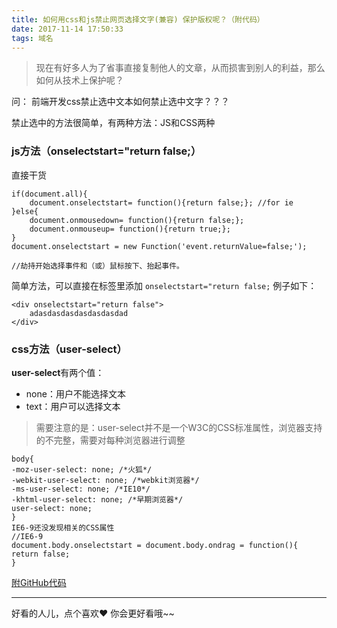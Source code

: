 ```yaml
---
title: 如何用css和js禁止网页选择文字(兼容) 保护版权呢？（附代码）
date: 2017-11-14 17:50:33
tags: 域名
---
```



>现在有好多人为了省事直接复制他人的文章，从而损害到别人的利益，那么如何从技术上保护呢？

问： 前端开发css禁止选中文本如何禁止选中文字？？？

禁止选中的方法很简单，有两种方法：JS和CSS两种
<!-- more -->
### js方法（onselectstart="return false;）
直接干货
```
if(document.all){
    document.onselectstart= function(){return false;}; //for ie
}else{
    document.onmousedown= function(){return false;};
    document.onmouseup= function(){return true;};
}
document.onselectstart = new Function('event.returnValue=false;');
 
//劫持开始选择事件和（或）鼠标按下、抬起事件。
```





简单方法，可以直接在标签里添加
`
onselectstart="return false;
`
例子如下：
```
<div onselectstart="return false">  
    adasdasdasdasdasdasdad  
</div>  
```

### css方法（user-select）

**user-select**有两个值：
* none：用户不能选择文本
* text：用户可以选择文本
>需要注意的是：user-select并不是一个W3C的CSS标准属性，浏览器支持的不完整，需要对每种浏览器进行调整
```
body{
-moz-user-select: none; /*火狐*/
-webkit-user-select: none; /*webkit浏览器*/
-ms-user-select: none; /*IE10*/
-khtml-user-select: none; /*早期浏览器*/
user-select: none;
}
IE6-9还没发现相关的CSS属性
//IE6-9
document.body.onselectstart = document.body.ondrag = function(){
return false;
}
```
[附GitHub代码](https://github.com/HuangCongQing/useful-Demo/blob/master/%E7%A6%81%E6%AD%A2%E7%BD%91%E9%A1%B5%E9%80%89%E6%8B%A9%E6%96%87%E5%AD%97.html)

---
好看的人儿，点个喜欢❤ 你会更好看哦~~
